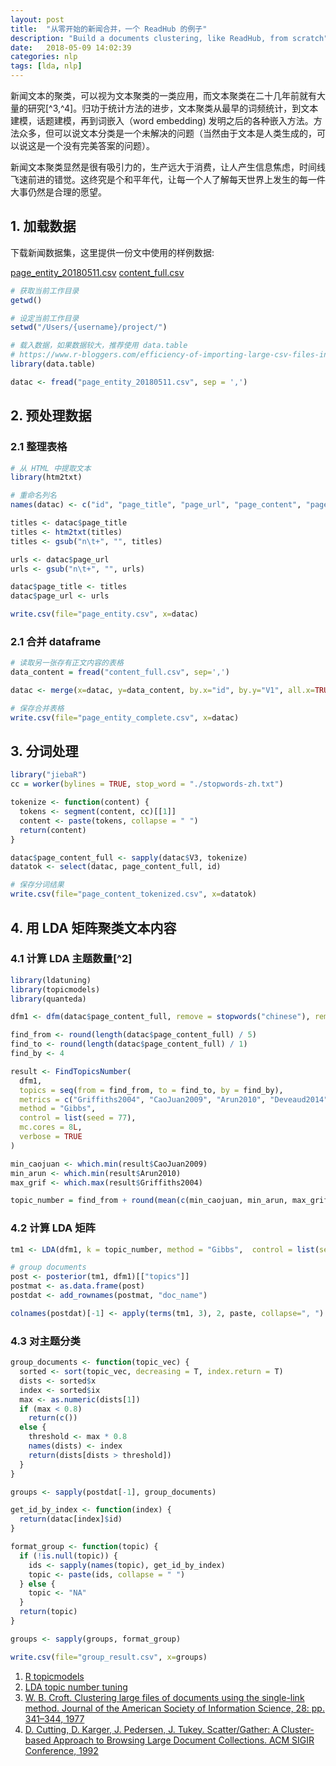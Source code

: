 ```yaml
---
layout: post
title:  "从零开始的新闻合并，一个 ReadHub 的例子"
description: "Build a documents clustering, like ReadHub, from scratch"
date:   2018-05-09 14:02:39
categories: nlp
tags: [lda, nlp]
---
```


新闻文本的聚类，可以视为文本聚类的一类应用，而文本聚类在二十几年前就有大量的研究[^3,^4]。归功于统计方法的进步，文本聚类从最早的词频统计，到文本建模，话题建模，再到词嵌入（word embedding) 发明之后的各种嵌入方法。方法众多，但可以说文本分类是一个未解决的问题（当然由于文本是人类生成的，可以说这是一个没有完美答案的问题）。

新闻文本聚类显然是很有吸引力的，生产远大于消费，让人产生信息焦虑，时间线飞速前进的错觉。这终究是个和平年代，让每一个人了解每天世界上发生的每一件大事仍然是合理的愿望。


## 1. 加载数据

下载新闻数据集，这里提供一份文中使用的样例数据:

[page_entity_20180511.csv](/downloads/data/page_entity_20180511.csv)
[content_full.csv](/downloads/data/content_full.csv)

```R
# 获取当前工作目录
getwd()

# 设定当前工作目录
setwd("/Users/{username}/project/")

# 载入数据，如果数据较大，推荐使用 data.table
# https://www.r-bloggers.com/efficiency-of-importing-large-csv-files-in-r/
library(data.table)

datac <- fread("page_entity_20180511.csv", sep = ',')
```

## 2. 预处理数据

### 2.1 整理表格

```R
# 从 HTML 中提取文本
library(htm2txt)

# 重命名列名
names(datac) <- c("id", "page_title", "page_url", "page_content", "page_host_id", "created_at", "updated_at", "page_image", "page_topics", "page_date")

titles <- datac$page_title
titles <- htm2txt(titles)
titles <- gsub("n\t+", "", titles)

urls <- datac$page_url
urls <- gsub("n\t+", "", urls)

datac$page_title <- titles
datac$page_url <- urls

write.csv(file="page_entity.csv", x=datac)
```

### 2.1 合并 dataframe

```R
# 读取另一张存有正文内容的表格
data_content = fread("content_full.csv", sep=',')

datac <- merge(x=datac, y=data_content, by.x="id", by.y="V1", all.x=TRUE)

# 保存合并表格
write.csv(file="page_entity_complete.csv", x=datac)
```

## 3. 分词处理

```R
library("jiebaR")
cc = worker(bylines = TRUE, stop_word = "./stopwords-zh.txt")

tokenize <- function(content) {
  tokens <- segment(content, cc)[[1]]
  content <- paste(tokens, collapse = " ")
  return(content)
}

datac$page_content_full <- sapply(datac$V3, tokenize)
datatok <- select(datac, page_content_full, id)

# 保存分词结果
write.csv(file="page_content_tokenized.csv", x=datatok)
```

## 4. 用 LDA 矩阵聚类文本内容

### 4.1 计算 LDA 主题数量[^2]

```R
library(ldatuning)
library(topicmodels)
library(quanteda)

dfm1 <- dfm(datac$page_content_full, remove = stopwords("chinese"), remove_punct = TRUE)

find_from <- round(length(datac$page_content_full) / 5)
find_to <- round(length(datac$page_content_full) / 1)
find_by <- 4

result <- FindTopicsNumber(
  dfm1,
  topics = seq(from = find_from, to = find_to, by = find_by),
  metrics = c("Griffiths2004", "CaoJuan2009", "Arun2010", "Deveaud2014"),
  method = "Gibbs",
  control = list(seed = 77),
  mc.cores = 8L,
  verbose = TRUE
)

min_caojuan <- which.min(result$CaoJuan2009)
min_arun <- which.min(result$Arun2010)
max_grif <- which.max(result$Griffiths2004)

topic_number = find_from + round(mean(c(min_caojuan, min_arun, max_grif))) * find_by

```

### 4.2 计算 LDA 矩阵

```R
tm1 <- LDA(dfm1, k = topic_number, method = "Gibbs",  control = list(seed = 1234))

# group documents
post <- posterior(tm1, dfm1)[["topics"]]
postmat <- as.data.frame(post)
postdat <- add_rownames(postmat, "doc_name")

colnames(postdat)[-1] <- apply(terms(tm1, 3), 2, paste, collapse=", ")
```

### 4.3 对主题分类

```R
group_documents <- function(topic_vec) {
  sorted <- sort(topic_vec, decreasing = T, index.return = T)
  dists <- sorted$x
  index <- sorted$ix
  max <- as.numeric(dists[1])
  if (max < 0.8)
    return(c())
  else {
    threshold <- max * 0.8
    names(dists) <- index
    return(dists[dists > threshold])
  }
}

groups <- sapply(postdat[-1], group_documents)

get_id_by_index <- function(index) {
  return(datac[index]$id)
}

format_group <- function(topic) {
  if (!is.null(topic)) {
    ids <- sapply(names(topic), get_id_by_index)
    topic <- paste(ids, collapse = " ")
  } else {
    topic <- "NA"
  }
  return(topic)
}

groups <- sapply(groups, format_group)

write.csv(file="group_result.csv", x=groups)
```

1. [R topicmodels](https://cran.r-project.org/web/packages/topicmodels/topicmodels.pdf)
2. [LDA topic number tuning](https://cran.r-project.org/web/packages/ldatuning/vignettes/topics.html)
3. [W. B. Croft. Clustering large files of documents using the single-link method. Journal of the American Society of Information Science, 28: pp. 341–344, 1977]()
4. [D. Cutting, D. Karger, J. Pedersen, J. Tukey. Scatter/Gather: A Cluster-based Approach to Browsing Large Document Collections. ACM SIGIR Conference, 1992]()
